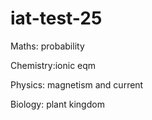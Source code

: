 # iat-test-25
Maths: probability 

Chemistry:ionic eqm

Physics: magnetism and current

Biology: plant kingdom
